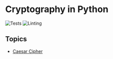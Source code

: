 # Cryptography in Python

![Tests](https://github.com/sedexdev/cryptography/actions/workflows/tests.yml/badge.svg)
![Linting](https://github.com/sedexdev/cryptography/actions/workflows/linting.yml/badge.svg)

## Topics

- [Caesar Cipher](https://github.com/sedexdev/cryptography/tree/main/01_caesar_cipher)
